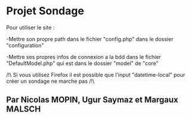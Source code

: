# Projet Sondage

Pour utiliser le site :

-Mettre son propre path dans le fichier "config.php" dans le dossier "configuration"

-Mettre ses propres infos de connexion a la bdd dans le fichier "DefaultModel.php" qui est dans le dossier "model" de "core"


/!\ Si vous utilisez Firefox il est possible que l'input "datetime-local" pour créer un sondage ne marche pas /!\


## Par Nicolas MOPIN, Ugur Saymaz et Margaux MALSCH
